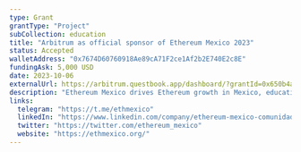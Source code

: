 ```yaml
---
type: Grant
grantType: "Project"
subCollection: education
title: "Arbitrum as official sponsor of Ethereum Mexico 2023"
status: Accepted
walletAddress: "0x7674D60760918Ae89cA71F2ce1Af2b2E740E2c8E"
fundingAsk: 5,000 USD
date: 2023-10-06
externalUrl: https://arbitrum.questbook.app/dashboard/?grantId=0x650b4a0dc2aec18f55adb72f13c5d95631db04be&isRenderingProposalBody=true&chainId=10&role=community&proposalId=0x474
description: "Ethereum Mexico drives Ethereum growth in Mexico, educating on blockchain and promoting community values through events and workshops."
links:
  telegram: "https://t.me/ethmexico"
  linkedIn: "https://www.linkedin.com/company/ethereum-mexico-comunidad/?viewAsMember=true"
  twitter: "https://twitter.com/ethereum_mexico"
  website: "https://ethmexico.org/"
---
```

